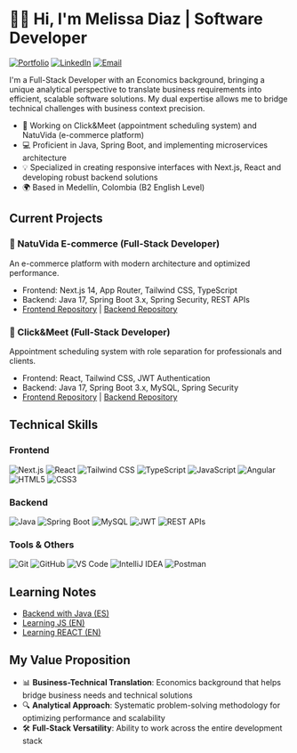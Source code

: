 # 👋🏼 Hi, I'm Melissa Diaz | Software Developer

[![Portfolio](https://img.shields.io/badge/Portfolio-FF7139?style=for-the-badge&logo=Firefox-Browser&logoColor=white)](https://melissas-portfolio.vercel.app/en)
[![LinkedIn](https://img.shields.io/badge/LinkedIn-0077B5?style=for-the-badge&logo=linkedin&logoColor=white)](https://www.linkedin.com/in/melissa-diaz23/)
[![Email](https://img.shields.io/badge/Email-D14836?style=for-the-badge&logo=gmail&logoColor=white)](mailto:meli.diaz23@gmail.com)

I'm a Full-Stack Developer with an Economics background, bringing a unique analytical perspective to translate business requirements into efficient, scalable software solutions. My dual expertise allows me to bridge technical challenges with business context precision.

- 🚀 Working on Click&Meet (appointment scheduling system) and NatuVida (e-commerce platform)
- 💻 Proficient in Java, Spring Boot, and implementing microservices architecture
- 💡 Specialized in creating responsive interfaces with Next.js, React and developing robust backend solutions
- 🌍 Based in Medellín, Colombia (B2 English Level)

## Current Projects

### 🛒 NatuVida E-commerce (Full-Stack Developer)
An e-commerce platform with modern architecture and optimized performance.
- Frontend: Next.js 14, App Router, Tailwind CSS, TypeScript
- Backend: Java 17, Spring Boot 3.x, Spring Security, REST APIs
- [Frontend Repository](https://github.com/melodiaz23/tienda-natuvida-frontend) | [Backend Repository](https://github.com/melodiaz23/tienda-natuvida-backend)

### 📅 Click&Meet (Full-Stack Developer)
Appointment scheduling system with role separation for professionals and clients.
- Frontend: React, Tailwind CSS, JWT Authentication
- Backend: Java 17, Spring Boot 3.x, MySQL, Spring Security
- [Frontend Repository](https://github.com/DiegoEMartinezZ/Click-Meet) | [Backend Repository](https://github.com/tveleza2/gestor_citas_back)

## Technical Skills

### Frontend
<p>
  <img src="https://img.shields.io/badge/Next.js-000000?style=for-the-badge&logo=next.js&logoColor=white" alt="Next.js"/>
  <img src="https://img.shields.io/badge/React-61DAFB?style=for-the-badge&logo=react&logoColor=black" alt="React"/>
  <img src="https://img.shields.io/badge/Tailwind_CSS-38B2AC?style=for-the-badge&logo=tailwind-css&logoColor=white" alt="Tailwind CSS"/>
  <img src="https://img.shields.io/badge/TypeScript-3178C6?style=for-the-badge&logo=typescript&logoColor=white" alt="TypeScript"/>
  <img src="https://img.shields.io/badge/JavaScript-F7DF1E?style=for-the-badge&logo=javascript&logoColor=black" alt="JavaScript"/>
  <img src="https://img.shields.io/badge/Angular-DD0031?style=for-the-badge&logo=angular&logoColor=white" alt="Angular"/>
  <img src="https://img.shields.io/badge/HTML5-E34F26?style=for-the-badge&logo=html5&logoColor=white" alt="HTML5"/>
  <img src="https://img.shields.io/badge/CSS3-1572B6?style=for-the-badge&logo=css3&logoColor=white" alt="CSS3"/>
</p>

### Backend
<p>
  <img src="https://img.shields.io/badge/Java-ED8B00?style=for-the-badge&logo=openjdk&logoColor=white" alt="Java"/>
  <img src="https://img.shields.io/badge/Spring_Boot-6DB33F?style=for-the-badge&logo=spring-boot&logoColor=white" alt="Spring Boot"/>
  <img src="https://img.shields.io/badge/MySQL-4479A1?style=for-the-badge&logo=mysql&logoColor=white" alt="MySQL"/>
  <img src="https://img.shields.io/badge/JWT-000000?style=for-the-badge&logo=JSON%20web%20tokens&logoColor=white" alt="JWT"/>
  <img src="https://img.shields.io/badge/REST_APIs-02569B?style=for-the-badge&logo=rest&logoColor=white" alt="REST APIs"/>
</p>

### Tools & Others
<p>
  <img src="https://img.shields.io/badge/Git-F05032?style=for-the-badge&logo=git&logoColor=white" alt="Git"/>
  <img src="https://img.shields.io/badge/GitHub-181717?style=for-the-badge&logo=github&logoColor=white" alt="GitHub"/>
  <img src="https://img.shields.io/badge/VS_Code-007ACC?style=for-the-badge&logo=visual-studio-code&logoColor=white" alt="VS Code"/>
  <img src="https://img.shields.io/badge/IntelliJ_IDEA-000000?style=for-the-badge&logo=intellij-idea&logoColor=white" alt="IntelliJ IDEA"/>
  <img src="https://img.shields.io/badge/Postman-FF6C37?style=for-the-badge&logo=postman&logoColor=white" alt="Postman"/>
</p>

## Learning Notes
- [Backend with Java (ES)](https://github.com/melodiaz23/notas-backend-con-java)
- [Learning JS (EN)](https://github.com/melodiaz23/learning-js)
- [Learning REACT (EN)](https://github.com/melodiaz23/learning-react)

## My Value Proposition
- 📊 **Business-Technical Translation**: Economics background that helps bridge business needs and technical solutions
- 🔍 **Analytical Approach**: Systematic problem-solving methodology for optimizing performance and scalability
- 🛠️ **Full-Stack Versatility**: Ability to work across the entire development stack
